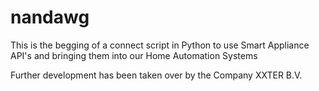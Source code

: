 # nandawg

This is the begging of a connect script in Python to use Smart Appliance API's and bringing them into our Home Automation Systems

Further development has been taken over by the Company XXTER B.V.

